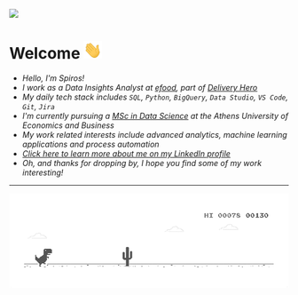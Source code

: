 ![](https://komarev.com/ghpvc/?username=sapaladas&color=green&label=Profile+Views)

# Welcome <img src="https://raw.githubusercontent.com/ABSphreak/ABSphreak/master/gifs/Hi.gif" width="33px">

- *Hello, I'm Spiros!*
- *I work as a Data Insights Analyst at [efood](https://www.e-food.gr/), part of [Delivery Hero](https://www.deliveryhero.com/)*
- *My daily tech stack includes `SQL`, `Python`, `BigQuery`, `Data Studio`, `VS Code`, `Git`, `Jira`*
- *I'm currently pursuing a [MSc in Data Science](https://datascience.aueb.gr/) at the Athens University of Economics and Business*
- *My work related interests include advanced analytics, machine learning applications and process automation*
- *[Click here to learn more about me on my LinkedIn profile](https://www.linkedin.com/in/sapaladas/)*
- *Oh, and thanks for dropping by, I hope you find some of my work interesting!*

---

![Google Dino](images/dino_rounded.gif)
